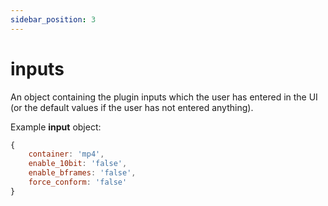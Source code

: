 ```yaml
---
sidebar_position: 3
---
```

# inputs

An object containing the plugin inputs which the user has entered in the UI (or the default values if the user has not entered anything).

Example **input** object:

```js
{
    container: 'mp4',
    enable_10bit: 'false',
    enable_bframes: 'false',
    force_conform: 'false'
}
```
